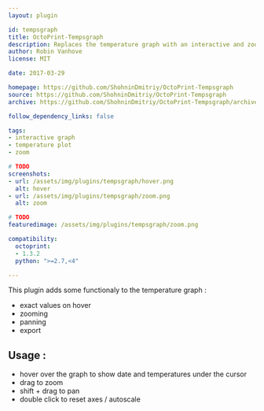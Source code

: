 ```yaml
---
layout: plugin

id: tempsgraph
title: OctoPrint-Tempsgraph
description: Replaces the temperature graph with an interactive and zoomable one
author: Robin Vanhove
license: MIT

date: 2017-03-29

homepage: https://github.com/ShohninDmitriy/OctoPrint-Tempsgraph
source: https://github.com/ShohninDmitriy/OctoPrint-Tempsgraph
archive: https://github.com/ShohninDmitriy/OctoPrint-Tempsgraph/archive/master.zip

follow_dependency_links: false

tags:
- interactive graph
- temperature plot
- zoom

# TODO
screenshots:
- url: /assets/img/plugins/tempsgraph/hover.png
  alt: hover
- url: /assets/img/plugins/tempsgraph/zoom.png
  alt: zoom

# TODO
featuredimage: /assets/img/plugins/tempsgraph/zoom.png

compatibility:
  octoprint:
  - 1.3.2
  python: ">=2.7,<4"

---
```


This plugin adds some functionaly to the temperature graph :
* exact values on hover
* zooming
* panning
* export

## Usage :
* hover over the graph to show date and temperatures under the cursor
* drag to zoom
* shift + drag to pan
* double click to reset axes / autoscale
